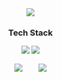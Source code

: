 <div>
  <div align=center>
      <img src="https://capsule-render.vercel.app/api?type=waving&color=9cf&height=200&section=header&text=dabeen's github&fontSize=50" />
  </div>
  <div align=center>
    <h3>Tech Stack</h3>
    <img src="https://img.shields.io/badge/React-blue?style=flat-square&logo=React&logoColor=white"/>
    <img src="https://img.shields.io/badge/NextJs-black?style=flat-square&logo=Next.js&logoColor=white"/>
  </div>
  <div>
    <p style="display: none">https://simpleicons.org/?q=next</p>
  </div>
  <br />
  <div style="display: flex; flex-direction: row; width: 100%; align-items: center; justify-content:center; gap: 2rem; ">
    <img style="display: block; " src="https://github-readme-stats.vercel.app/api?username=elqla&show_icons=true&theme=transparent" />
    <img  style="display: block;" src="https://github-readme-stats.vercel.app/api/top-langs/?username=elqla&layout=compact&bg_color=00000000" />
  </div>
</div>
